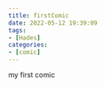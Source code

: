 ```yaml
---
title: firstComic
date: 2022-05-12 19:39:09
tags: 
- [Hades]
categories: 
- [comic]
---
```

my first comic